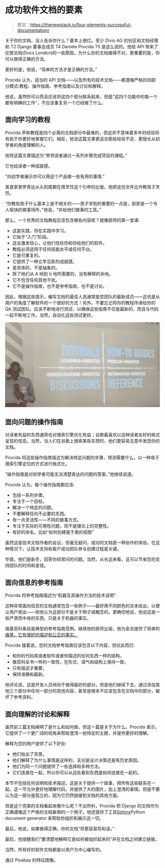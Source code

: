 # 成功软件文档的要素

> 原文：<https://thenewstack.io/four-elements-successful-documentation/>

关于你的文档，没人告诉你什么？基本上很烂。至少 Divio AG 的社区和文档经理和 T2 Django 董事会成员 T4 Daniele Procida T5 是这么说的。他给 API 带来了伦敦文档(Docs London)的一些原因，为什么你的文档做得不对，更重要的是，你可以做得正确的方法。

更好的是，他说，“简单的方法才是正确的方法。”

Procida 认为，适当的 API 文档——以及所有的技术文档——都遵循严格的四部分模式:教程、操作指南、参考指南以及讨论和解释。

他说，虽然你可以而且应该将这四个部分联系起来，但是“这四个功能中的每一个都有明确的工作”，不应该重复另一个已经做了什么。

## 面向学习的教程

Procida 声称教程是四个必需的文档部分中最难的，但这并不意味着多年的经验将有助于你更好地掌握它们。相反，他说这篇文章更适合那些经验不足、更擅长从初学者的角度理解的人。

他将这篇文章描述为“带领读者通过一系列步骤完成项目的课程。”

它也给读者一种成就感。

"向初学者展示你可以用这个产品做一些有用的事情."

美食家普罗奇达从头到尾都在用烹饪这个引申的比喻。他把这份文件比作教孩子烹饪。

“你教给孩子什么基本上是不相关的——孩子学到的重要的一点是，厨房是一个令人愉快的做事场所，”他说，“并给他们做事的工具。”

那么，一个优秀的文档教程应该包含哪些内容呢？就像厨师的第一堂课:

*   这是实践，你在实践中学习。
*   它始于“入门”阶段。
*   这会激发信心，让他们信任你和你给他们的软件。
*   教程必须适用于任何技能水平或任何平台。
*   它是可重复的。
*   它提供了一种立竿见影的成就感。
*   是具体的，不是抽象的。
*   除了他们从 A 地到 b 地所需要的，没有解释的余地。
*   它不包含任何其他干扰。
*   它不是操作指南，也不是参考指南，也不是讨论。

因此，根据这些提示，编写文档的最佳人选通常是您团队的最新成员——这也是从用户的角度了解软件的一个很好的方式！另外，不要忘记将你的教程传递给你的 QA 测试团队。应该不断地进行测试，以确保这些指南不仅是最新的，而且与代码一起不断地工作。当然，自动化这些测试更好。

![](img/6886e6f927663ad8acabfa7d9264282b.png)

## 面向问题的操作指南

对读者有益的东西通常也对搜索引擎优化有益；谷歌最喜欢以这种读者友好的格式呈现的信息。当然，当人们在谷歌上搜索某些东西时，他们更容易无意中发现你的文档。

Procida 将这些操作指南描述为解决特定问题的步骤，预测需要什么，以一种易于搜索引擎定位的方式进行格式化。

“操作指南是对初学者可能无法清楚表达的问题的答案，”他继续说道。

Procida 认为，每个操作指南都应该:

*   包括一系列步骤。
*   专注于一个目标。
*   解决一个特定的问题。
*   不要解释任何不必要的东西。
*   有一点灵活性——不同的做事方式。
*   专注于实际的可用性问题，而不是理论上的完整性。
*   有好的命名，比如“如何创建基于类的视图”

虽然这是技术文档作者的会议，但毫无疑问，成功的文档是一种协作的体验。在这种情况下，让技术支持和客户成功团队参与创建过程是关键。

毕竟，他们是新手，回答你经常问的问题。当然，从长远来看，这可以节省您的支持团队的时间和金钱。

## 面向信息的参考指南

Procida 将参考指南描述为“机器及其操作方法的技术说明”

这种非常面向信息的文档通常包含一些例子——最好用不同颜色的文本给出，以便让用户突出——但他认为这部分不是关于例子或概念的。更确切地说，他说这是一些严肃而中肯的东西，只是关于机器的事实。

维基百科条目是典型的参考指南范例。继续他的厨师比喻，他为金吉提供了简单的[维基，它有很好的描述和公正的事实。](https://en.wikipedia.org/wiki/Ginger)

Procida 接着说，您的文档参考指南应该包含以下内容，但仅此而已:

*   和你的代码库或者软件或者你描述的任何东西一样的结构，
*   像百科全书一样的一致性，在形式、语气和结构上保持一致，
*   只有描述才重要，
*   保持准确和最新。

他评论说，这是开发人员倾向于做得最好的部分，但是他们继续下去，通过添加其他三个部分中任何一部分的其他内容，甚至是根本不应该包含在文档中的部分，破坏了参考资料。

## 面向理解的讨论和解释

虽然前三篇文档阐明了是什么和如何做，但这一篇是关于为什么。Procida 表示，它提供了一个更广阔的视角来帮助澄清一些特定的主题，并提供更好的理解。

解释为您的用户提供了以下好处:

*   他们给出了背景。
*   他们解释了为什么事情是这样的，无论是设计决策还是有历史原因。
*   他们为同一个问题提供了一些选择和多种方法。
*   它们连接在一起，所以你可以从远处看到东西是如何连接在一起的。

本节不包括任何说明和技术描述。这是关于提供一个故事，把所有这些联系在一起。这一节允许更好地理解代码，并提供了大的图片，加上澄清的事情。但是不要认为这一部分是孤立的，因为它仍然链接到文档的其他方面。

但是这个完美的文档看起来像什么呢？不出所料，Procida 把 Django 的文档作为正确遵循这个严格的文档象限的一个例子。他还提供了工具[Sphinx](http://www.sphinx-doc.org/en/stable/index.html)Python document generator 来帮助你组织和展示这一切。

最后，他说，如果做得正确，你的文档“将更容易写和读。”

最后，他提醒我们“要清楚地解释它是如何被组织起来的”并在文档之间建立链接。

当然，所有好的软件文档都是以用户为中心编写的。

通过 Pixabay 的特征图像。

<svg xmlns:xlink="http://www.w3.org/1999/xlink" viewBox="0 0 68 31" version="1.1"><title>Group</title> <desc>Created with Sketch.</desc></svg>